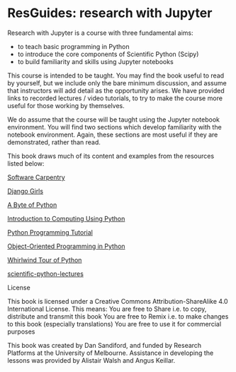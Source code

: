 # ResGuides: research with Jupyter

Research with Jupyter is a course with three fundamental aims:

* to teach basic programming in Python
* to introduce the core components of Scientific Python (Scipy)
* to build familiarity and skills using Jupyter notebooks

This course is intended to be taught. You may find the book useful to read by yourself, but we include only the bare minimum discussion, and assume that instructors will add detail as the opportunity arises. We have provided links to recorded lectures / video tutorials, to try to make the course more useful for those working by themselves.

We do assume that the course will be taught using the Jupyter notebook environment. You will find two sections which develop familiarity with the notebook environment. Again, these sections are most useful if they are demonstrated, rather than read.  

This book draws much of its content and examples from the resources listed below:

[Software Carpentry](http://swcarpentry.github.io/python-novice-inflammation/)

[Django Girls](http://tutorial.djangogirls.org/en/)

[A Byte of Python](http://python.swaroopch.com/)

[Introduction to Computing Using Python](http://www.cs.cornell.edu/courses/CS1110/2014fa/lectures/)

[Python Programming Tutorial](http://www.programiz.com/python-programming)

[Object-Oriented Programming in Python](http://python-textbok.readthedocs.io/en/latest/index.html)

[Whirlwind Tour of Python](http://www.oreilly.com/programming/free/a-whirlwind-tour-of-python.csp)

[scientific-python-lectures](https://github.com/jrjohansson/scientific-python-lectures)

License

This book is licensed under a Creative Commons Attribution-ShareAlike 4.0 International License.
This means:
You are free to Share i.e. to copy, distribute and transmit this book
You are free to Remix i.e. to make changes to this book (especially translations)
You are free to use it for commercial purposes

This book was created by Dan Sandiford, and funded by Research Platforms at the University of Melbourne. Assistance in developing the lessons was provided by Alistair Walsh and Angus Keillar.
